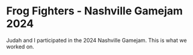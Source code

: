 # Frog Fighters - Nashville Gamejam 2024

Judah and I participated in the 2024 Nashville Gamejam. This is what we worked on.
